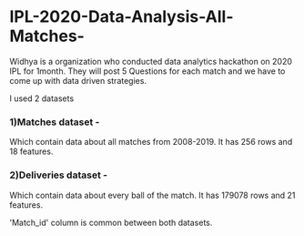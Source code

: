 # IPL-2020-Data-Analysis-All-Matches-
Widhya is a organization who conducted data analytics hackathon on 2020 IPL for 1month. They will post 5 Questions for each match and we have to come up with data driven strategies.

I used 2 datasets 

### 1)Matches dataset - 

Which contain data about all matches from 2008-2019. It has 256 rows and 18 features.

### 2)Deliveries dataset - 

Which contain data about every ball of the match. It has 179078 rows and 21 features.

'Match_id' column is common between both datasets.
